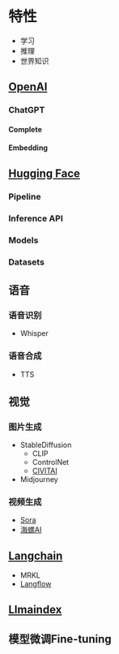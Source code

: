# 特性
* 学习
* 推理
* 世界知识

## [OpenAI](https://openai.com/)
### ChatGPT
#### Complete
#### Embedding

## [Hugging Face](https://huggingface.co/)
### Pipeline
### Inference API
### Models
### Datasets

## 语音
### 语音识别
* Whisper

### 语音合成
* TTS

## 视觉
### 图片生成
* StableDiffusion
  * CLIP
  * ControlNet
  * [CIVITAI](https://civitai.com/)
* Midjourney


### 视频生成
* [Sora](https://sora.com)
* [海螺AI](https://hailuoai.com)

## [Langchain](https://www.langchain.com/)
* MRKL
* [Langflow](https://www.langflow.org/)

## [Llmaindex](https://www.llamaindex.ai/)

## 模型微调Fine-tuning